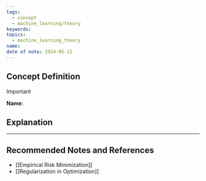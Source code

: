 ```yaml
---
tags:
  - concept
  - machine_learning/theory
keywords: 
topics:
  - machine_learning_theory
name: 
date of note: 2024-05-12
---
```


## Concept Definition

>[!important]
>**Name**: 



## Explanation





-----------
##  Recommended Notes and References

- [[Empirical Risk Minimization]]
- [[Regularization in Optimization]]